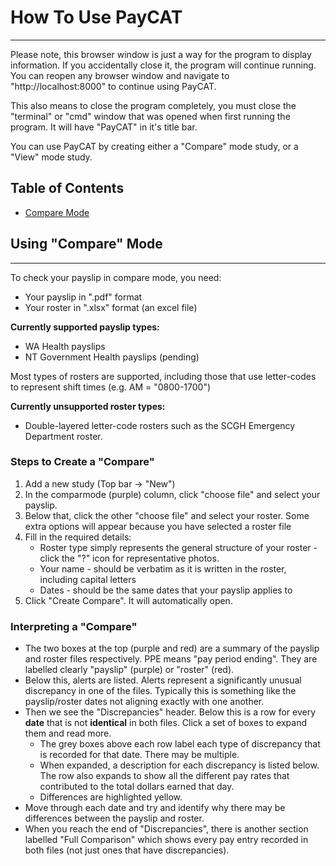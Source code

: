 # How To Use PayCAT
___

Please note, this browser window is just a way for the program to display information. If you accidentally close it, the program will continue running. You can reopen any browser window and navigate to "http://localhost:8000" to continue using PayCAT.

This also means to close the program completely, you must close the "terminal" or "cmd" window that was opened when first running the program. It will have "PayCAT" in it's title bar.

You can use PayCAT by creating either a "Compare" mode study, or a "View" mode study.

## Table of Contents

- [Compare Mode](#)

## Using "Compare" Mode
___

To check your payslip in compare mode, you need:
- Your payslip in ".pdf" format
- Your roster in ".xlsx" format (an excel file)

**Currently supported payslip types:**
- WA Health payslips
- NT Government Health payslips (pending)

Most types of rosters are supported, including those that use letter-codes to represent shift times (e.g. AM = "0800-1700")

**Currently unsupported roster types:**
- Double-layered letter-code rosters such as the SCGH Emergency Department roster.

### Steps to Create a "Compare"

1. Add a new study (Top bar -> "New")
1. In the comparmode (purple) column, click "choose file" and select your payslip.
1. Below that, click the other "choose file" and select your roster. Some extra options will appear because you have selected a roster file
1. Fill in the required details:
	- Roster type simply represents the general structure of your roster - click the "?" icon for representative photos. 
	- Your name - should be verbatim as it is written in the roster, including capital letters
	- Dates - should be the same dates that your payslip applies to
1. Click "Create Compare". It will automatically open.

### Interpreting a "Compare"

- The two boxes at the top (purple and red) are a summary of the payslip and roster files respectively. PPE means "pay period ending". They are labelled clearly "payslip" (purple) or "roster" (red).
- Below this, alerts are listed. Alerts represent a significantly unusual discrepancy in one of the files. Typically this is something like the payslip/roster dates not aligning exactly with one another.
- Then we see the "Discrepancies" header. Below this is a row for every **date** that is not **identical** in both files. Click a set of boxes to expand them and read more.
	- The grey boxes above each row label each type of discrepancy that is recorded for that date. There may be multiple.
	- When expanded, a description for each discrepancy is listed below. The row also expands to show all the different pay rates that contributed to the total dollars earned that day.
	- Differences are highlighted yellow.
- Move through each date and try and identify why there may be differences between the payslip and roster.
- When you reach the end of "Discrepancies", there is another section labelled "Full Comparison" which shows every pay entry recorded in both files (not just ones that have discrepancies).

